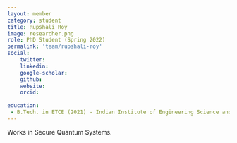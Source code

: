 ```yaml
---
layout: member
category: student
title: Rupshali Roy
image: researcher.png
role: PhD Student (Spring 2022)
permalink: 'team/rupshali-roy'
social:
    twitter: 
    linkedin: 
    google-scholar:
    github: 
    website:
    orcid: 
    
education:
 - B.Tech. in ETCE (2021) - Indian Institute of Engineering Science and Technology, Shibpur
---
```


Works in Secure Quantum Systems.
